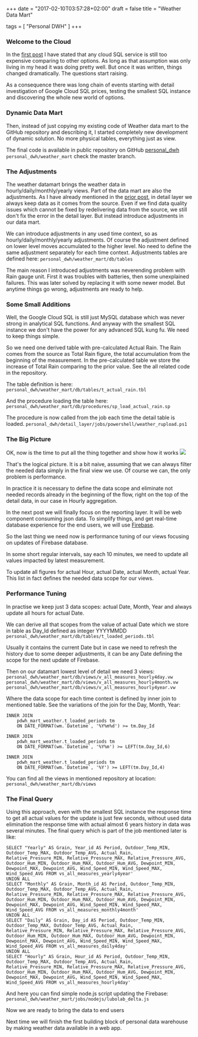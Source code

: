 +++
date = "2017-02-10T03:57:28+02:00"
draft = false
title = "Weather Data Mart"

tags = [ "Personal DWH" ]
+++
### Welcome to the Cloud
In the [first post](http://lubolab.com/my-personal-dwh-kickoff/) I have stated that any cloud SQL service is still  too expensive comparing to other options. As long as that assumption was only living in my head it was doing pretty well. But once it was written, things changed dramatically. The questions start raising.

As a consequence there was long chain of events starting with detail investigation of Google Cloud SQL prices, testing the smallest SQL instance and discovering the whole new world of options.

### Dynamic Data Mart
Then, instead of just copying my existing code of Weather data mart to the GitHub repository and describing it, I started completely new development of dynamic solution. No more physical tables, everything just as view.

The final code is available in public repository on GitHub [personal_dwh](https://github.com/lubomirkamensky/personal_dwh)
`personal_dwh/weather_mart` check the master branch.

### The Adjustments
The weather datamart brings the weather data in hourly/daily/monthly/yearly views. Part of the data mart are also the adjustments. As I have already mentioned in the [prior post](http://lubolab.com/detail-layer-logical-data-model/), in detail layer we always keep data as it comes from the source. Even if we find data quality issues which cannot be fixed by redelivering data from the source, we still don't fix the error in the detail layer. But instead introduce adjustments in our data mart.

We can introduce adjustments in any used time context, so as hourly/daily/monthly/yearly adjustments. Of course the adjustment defined on lower level moves accumulated to the higher level. No need to define the same adjustment separately for each time context. Adjustments tables are defined here:
`personal_dwh/weather_mart/db/tables`
<p class="note">The main reason I introduced adjustments was neverending problem with Rain gauge unit. First it was troubles with batteries, then some unexplained failures. This was later solved by replacing it with some newer model. But anytime things go wrong, adjustments are ready to help.</p>

### Some Small Additions
Well, the Google Cloud SQL is still just MySQL database which was never strong in analytical SQL functions. And anyway with the smallest SQL instance we don't have the power for any advanced SQL kung fu. We need to keep things simple. 

So we need one derived table with pre-calculated Actual Rain. The Rain comes from the source as Total Rain figure, the total accumulation from the beginning of the measurement. In the pre-calculated table we store the increase of Total Rain comparing to the prior value. See the all related code in the repository.

The table definition is here:
`personal_dwh/weather_mart/db/tables/t_actual_rain.tbl`

And the procedure loading the table here:
`personal_dwh/weather_mart/db/procedures/sp_load_actual_rain.sp`

The procedure is now called from the job each time the detail table is loaded. 
`personal_dwh/detail_layer/jobs/powershell/weather_rupload.ps1`

### The Big Picture
OK, now is the time to put all the thing together and show how it works
![](/images/2017/02/views.png)

That's the logical picture. It is a bit naive, assuming that we can always filter the needed data simply in the final view we use. Of course we can, the only problem is performance. 

<p class="note">In practice it is necessary to define the data scope and eliminate not needed records already in the beginning of the flow, right on the top of the detail data, in our case in Hourly aggregation.</p>

In the next post we will finally focus on the reporting layer.  It will be web component consuming json data. To simplify things, and get real-time database experience for the end users, we will use [Firebase](https://www.firebase.com).

So the last thing we need now is performance tuning of our views focusing on updates of Firebase database. 

In some short regular intervals, say each 10 minutes, we need to update all values impacted by latest measurement. 

To update all figures for actual Hour, actual Date, actual Month, actual Year. This list in fact defines the needed data scope for our views. 

### Performance Tuning
In practise we keep just 3 data scopes: actual Date, Month, Year and always update all hours for actual Date.

We can derive all that scopes from the value of actual Date which we store in table as Day_Id defined as integer YYYYMMDD
`personal_dwh/weather_mart/db/tables/t_loaded_periods.tbl
`

<p class="note">Usually it contains the current Date but in case we need to refresh the history due to some deeper adjustments, it can be any Date defining the scope for the next update of Firebase.</p>

Then on our datamart lowest level of detail we need 3 views:
`personal_dwh/weather_mart/db/views/v_all_measures_hourly4day.vw
`
`personal_dwh/weather_mart/db/views/v_all_measures_hourly4month.vw
`
`personal_dwh/weather_mart/db/views/v_all_measures_hourly4year.vw
`

Where the data scope for each time context is defined by inner join to mentioned table. See the variations of the join for the Day, Month, Year:
``` 
INNER JOIN
    pdwh_mart_weather.t_loaded_periods tm
    ON DATE_FORMAT(wm.`Datetime`, '%Y%m%d') >= tm.Day_Id
```
``` 
INNER JOIN
    pdwh_mart_weather.t_loaded_periods tm
    ON DATE_FORMAT(wm.`Datetime`, '%Y%m') >= LEFT(tm.Day_Id,6)
```
``` 
INNER JOIN
    pdwh_mart_weather.t_loaded_periods tm
    ON DATE_FORMAT(wm.`Datetime`, '%Y') >= LEFT(tm.Day_Id,4)
```

You can find all the views in mentioned repository at location:
`personal_dwh/weather_mart/db/views
`
### The Final Query
Using this approach, even with the smallest SQL instance the response time to get all actual values for the update is just few seconds, without used data elimination the response time with actual almost 6 years history in data was several minutes. The final query which is part of the job mentioned later is like:
``` 
SELECT "Yearly" AS Grain, Year_id AS Period, Outdoor_Temp_MIN, Outdoor_Temp_MAX, Outdoor_Temp_AVG, Actual_Rain, Relative_Pressure_MIN, Relative_Pressure_MAX, Relative_Pressure_AVG, Outdoor_Hum_MIN, Outdoor_Hum_MAX, Outdoor_Hum_AVG, Dewpoint_MIN, Dewpoint_MAX, Dewpoint_AVG, Wind_Speed_MIN, Wind_Speed_MAX, Wind_Speed_AVG FROM vs_all_measures_yearly4year'
UNION ALL 
SELECT "Monthly" AS Grain, Month_id AS Period, Outdoor_Temp_MIN, Outdoor_Temp_MAX, Outdoor_Temp_AVG, Actual_Rain, Relative_Pressure_MIN, Relative_Pressure_MAX, Relative_Pressure_AVG, Outdoor_Hum_MIN, Outdoor_Hum_MAX, Outdoor_Hum_AVG, Dewpoint_MIN, Dewpoint_MAX, Dewpoint_AVG, Wind_Speed_MIN, Wind_Speed_MAX, Wind_Speed_AVG FROM vs_all_measures_monthly4month'
UNION ALL 
SELECT "Daily" AS Grain, Day_id AS Period, Outdoor_Temp_MIN, Outdoor_Temp_MAX, Outdoor_Temp_AVG, Actual_Rain, Relative_Pressure_MIN, Relative_Pressure_MAX, Relative_Pressure_AVG, Outdoor_Hum_MIN, Outdoor_Hum_MAX, Outdoor_Hum_AVG, Dewpoint_MIN, Dewpoint_MAX, Dewpoint_AVG, Wind_Speed_MIN, Wind_Speed_MAX, Wind_Speed_AVG FROM vs_all_measures_daily4day'
UNION ALL 
SELECT "Hourly" AS Grain, Hour_id AS Period, Outdoor_Temp_MIN, Outdoor_Temp_MAX, Outdoor_Temp_AVG, Actual_Rain, Relative_Pressure_MIN, Relative_Pressure_MAX, Relative_Pressure_AVG, Outdoor_Hum_MIN, Outdoor_Hum_MAX, Outdoor_Hum_AVG, Dewpoint_MIN, Dewpoint_MAX, Dewpoint_AVG, Wind_Speed_MIN, Wind_Speed_MAX, Wind_Speed_AVG FROM vs_all_measures_hourly4day'
```

And here you can find simple node.js script updating the Firebase:
`personal_dwh/weather_mart/jobs/nodejs/lubolab_delta.js
`

<p class="success">Now we are ready to bring the data to end users</p>

Next time we will finish the first building block of personal data warehouse by making weather data available in a web app. 